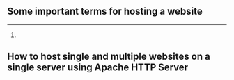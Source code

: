 ## Some important terms for hosting a website
***
1. 
## How to host single and multiple websites on a single server using Apache HTTP Server
